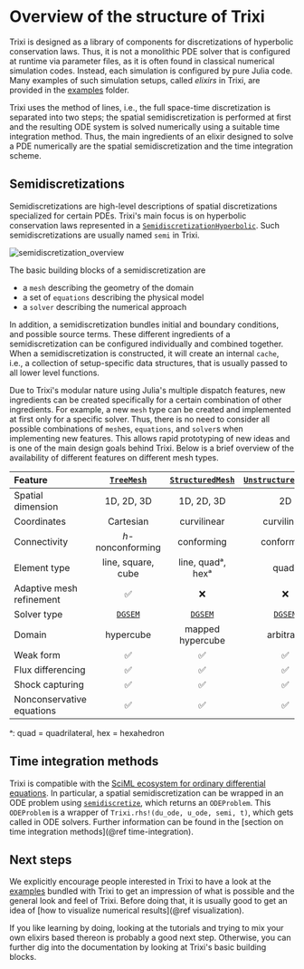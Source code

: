 # Overview of the structure of Trixi

Trixi is designed as a library of components for discretizations of hyperbolic
conservation laws. Thus, it is not a monolithic PDE solver that is configured at runtime
via parameter files, as it is often found in classical numerical simulation codes.
Instead, each simulation is configured by pure Julia code. Many examples of such
simulation setups, called *elixirs* in Trixi, are provided in the
[examples](https://github.com/trixi-framework/Trixi.jl/blob/main/examples)
folder.

Trixi uses the method of lines, i.e., the full space-time discretization is separated into two steps;
the spatial semidiscretization is performed at first and the resulting ODE system is solved numerically
using a suitable time integration method.
Thus, the main ingredients of an elixir designed
to solve a PDE numerically are the spatial semidiscretization and the time
integration scheme.


## Semidiscretizations

Semidiscretizations are high-level descriptions of spatial discretizations
specialized for certain PDEs. Trixi's main focus is on hyperbolic conservation
laws represented in a [`SemidiscretizationHyperbolic`](@ref).
Such semidiscretizations are usually named `semi` in Trixi.

![semidiscretization_overview](https://user-images.githubusercontent.com/12693098/124783641-83171e80-df45-11eb-8757-daac80cd1599.png)

The basic building blocks of a semidiscretization are

- a `mesh` describing the geometry of the domain
- a set of `equations` describing the physical model
- a `solver` describing the numerical approach

In addition, a semidiscretization bundles initial and boundary conditions, and
possible source terms. These different ingredients of a semidiscretization can
be configured individually and combined together.
When a semidiscretization is constructed, it will create an internal `cache`,
i.e., a collection of setup-specific data structures,
that is usually passed to all lower level functions.

Due to Trixi's modular nature using Julia's multiple dispatch features, new
ingredients can be created specifically for a certain combination of other
ingredients. For example, a new `mesh` type can be created and implemented at
first only for a specific solver. Thus, there is no need to consider all
possible combinations of `mesh`es, `equations`, and `solver`s when implementing
new features. This allows rapid prototyping of new ideas and is one of the main
design goals behind Trixi. Below is a brief overview of the availability of
different features on different mesh types.

| Feature                                                      | [`TreeMesh`](@ref) | [`StructuredMesh`](@ref) | [`UnstructuredMesh2D`](@ref) | [`P4estMesh`](@ref) | [`VertexMappedMesh`](@ref) | Further reading
|:-------------------------------------------------------------|:------------------:|:------------------------:|:----------------------------:|:-------------------:|:--------------------------:|:-----------------------------------------
| Spatial dimension                                            |     1D, 2D, 3D     |        1D, 2D, 3D        |              2D              |        2D, 3D       |          1D, 2D, 3D        |
| Coordinates                                                  |      Cartesian     |        curvilinear       |          curvilinear         |     curvilinear     |            affine          |
| Connectivity                                                 |  *h*-nonconforming |        conforming        |          conforming          |  *h*-nonconforming  |          conforming        |
| Element type                                                 | line, square, cube |     line, quadᵃ, hexᵃ    |             quadᵃ            |     quadᵃ, hexᵃ     |    simplex, quadᵃ, hexᵃ    |
| Adaptive mesh refinement                                     |          ✅         |             ❌            |               ❌              |          ✅          |               ❌            | [`AMRCallback`](@ref)
| Solver type                                                  |   [`DGSEM`](@ref)  |      [`DGSEM`](@ref)     |        [`DGSEM`](@ref)       |   [`DGSEM`](@ref)   |       [`DGMulti`](@ref)    |
| Domain                                                       |      hypercube     |     mapped hypercube     |           arbitrary          |      arbitrary      |       arbitrary (affine)   |
| Weak form                                                    |          ✅         |             ✅            |               ✅              |          ✅          |               ✅            | [`VolumeIntegralWeakForm`](@ref)
| Flux differencing                                            |          ✅         |             ✅            |               ✅              |          ✅          |               ✅            | [`VolumeIntegralFluxDifferencing`](@ref)
| Shock capturing                                              |          ✅         |             ✅            |               ✅              |          ✅          |               ❌            | [`VolumeIntegralShockCapturingHG`](@ref)
| Nonconservative equations                                    |          ✅         |             ✅            |               ✅              |          ❌          |               ✅            | e.g., GLM MHD or shallow water equations

ᵃ: quad = quadrilateral, hex = hexahedron

## Time integration methods

Trixi is compatible with the [SciML ecosystem for ordinary differential equations](https://diffeq.sciml.ai/latest/).
In particular, a spatial semidiscretization can be wrapped in an ODE problem
using [`semidiscretize`](@ref), which returns an `ODEProblem`. This `ODEProblem` is a wrapper
of `Trixi.rhs!(du_ode, u_ode, semi, t)`, which gets called in ODE solvers.
Further information can be found in the
[section on time integration methods](@ref time-integration).


## Next steps

We explicitly encourage people interested in Trixi to have a look at the
[examples](https://github.com/trixi-framework/Trixi.jl/blob/main/examples)
bundled with Trixi to get an impression of what is possible and the general
look and feel of Trixi.
Before doing that, it is usually good to get an idea of
[how to visualize numerical results](@ref visualization).

If you like learning by doing, looking at the tutorials and trying to mix
your own elixirs based thereon is probably a good next step.
Otherwise, you can further dig into the documentation by looking at Trixi's basic building blocks.
